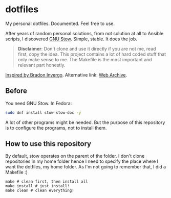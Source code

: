 # dotfiles

My personal dotfiles. Documented. Feel free to use.

After years of random personal solutions, from not solution at all to Ansible scripts, I discovered [GNU Stow](https://www.gnu.org/software/stow). Simple, stable. It does the job.

> __Disclaimer__: Don't clone and use it directly if you are not me, read first, copy the idea. This project contains a lot of hard coded stuff that only make sense to me. The Makefile is the most important and relevant part honestly.

[Inspired by Bradon Invergo](https://brandon.invergo.net/news/2012-05-26-using-gnu-stow-to-manage-your-dotfiles.html). Alternative link: [Web Archive](https://web.archive.org/web/20230122011733/https://brandon.invergo.net/news/2012-05-26-using-gnu-stow-to-manage-your-dotfiles.html).

## Before

You need GNU Stow. In Fedora:

```bash
sudo dnf install stow stow-doc -y
```

A lot of other programs might be needed. But the purpose of this repository is to configure the programs, not to install them.

## How to use this repository

By default, stow operates on the parent of the folder. I don't clone repositories in my home folder hence I need to specify the place where I want the dotfiles, my home folder.
As I'm not going to remember that, I did a Makefile :)

```
make # clean first, then install all
make install # just install!
make clean # clean everything!
```
